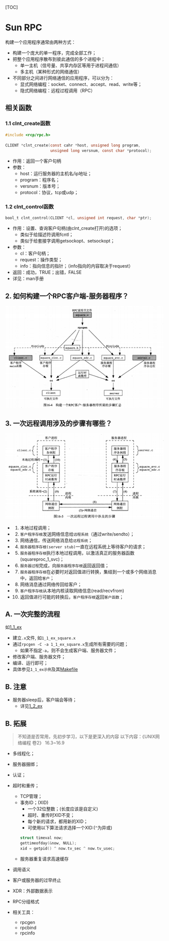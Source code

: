 [TOC]

# Sun RPC

构建一个应用程序通常由两种方式：
* 构建一个庞大的单一程序，完成全部工作；
* 把整个应用程序散布到彼此通信的多个进程中；
    * 单一主机（信号量、共享内存区等用于进程间通信）
    * 多主机（某种形式的网络通信）
* 不同部分之间进行网络通信的应用程序，可以分为：
    * 显式网络编程：socket、connect、accept、read、write等；
    * 隐式网络编程：远程过程调用（RPC）
    
## 相关函数
### 1.1 clnt_create函数
```c
#include <rcp/rpc.h>

CLIENT *clnt_create(const cahr *host, unsigned long program, 
                    unsigned long versnum, const char *protocol);
```
* 作用：返回一个客户句柄
* 参数：
    * host：运行服务器的主机名/ip地址；
    * program：程序名；
    * versnum：版本号；
    * protocol：协议，tcp或udp；

### 1.2 clnt_control函数
```c
bool_t clnt_control(CLIENT *cl, unsigned int request, char *ptr);
```
* 作用：设置、查询客户句柄(由clnt_create打开)的选项；
    * 类似于给描述符调用fcntl；
    * 类似于给套接字调用getsockopt、setsockopt；
* 参数：
    * cl：客户句柄；
    * request：操作类型；
    * info：指向信息的指针；（info指向的内容取决于request）
* 返回：成功，TRUE；出错，FALSE
* 详见：man手册

## 2. 如何构建一个RPC客户端-服务器程序？
![](./step_by_build_rpc_client_server.png)

## 3. 一次远程调用涉及的步骤有哪些？
![](./step_by_once_rpc.png)
* 1) 本地过程调用；
* 2) `客户程序存根`发送网络信息给`远程系统`（通过write/sendto）；
* 3) 网络通信，传送网络消息给`远程系统`；
* 4) `服务器程序存根(server stub)`一直在远程系统上等待客户的请求；
* 5) `服务器程序存根`执行本地过程调用，以激活真正的服务器函数(squareproc_1_svc)；
* 6) `服务器过程`完成，向`服务器程序存根`返回返回值；
* 7) `服务器程序存根`在必要时对返回值进行转换，集结到一个或多个网络消息中，返回给`客户`；
* 8) 网络消息通过网络传回给客户；
* 9) `客户程序存根`从本地内核读取网络信息(read/recvfrom)
* 10) 返回值进行可能的转换后，`客户程序存根`返回`客户函数`；

## A. 一次完整的流程
如[1_1_ex](./Examples/1_1_ex_square.x)
* 建立`.x`文件, 如`1_1_ex_square.x`
* 通过`rpcgen -C -a 1_1_ex_square.x`生成所有需要的问题；
    * 如果不指定`-a`，则不会生成客户端、服务器文件；
* 修改客户端、服务器文件；
* 编译、运行即可；
* 具体参见`1_1_ex示例`及其[Makefile](./Examples/Makefile)

## B. 注意
* 服务器sleep后，客户端会等待；
    * 详见[1_2_ex](./Examples/1_2_ex_square_server.c)

## B. 拓展
> 不知道是否常用，先初步学习，以下是更深入的内容
> 以下内容：《UNIX网络编程 卷2》 16.3~16.9
* 多线程化；
* 服务器捆绑；
* 认证；
* 超时和重传；
    * TCP管理；
    * 事务ID；(XID)
        * 一个32位整数；(长度应该是自定义)
        * 超时、重传时XID不变；
        * 每个新的请求，都用新的XID；
        * 可使用以下算法请求选择一个XID:(`^`为异或)
        ```c
        struct timeval now;
        gettimeofday(&now, NULL);
        xid = getpid() ^ now.tv_sec ^ now.tv_usec;
        ```
    * 服务器重复请求高速缓存
* 调用语义
* 客户或服务器的过早终止
* XDR：外部数据表示
* RPC分组格式

* 相关工具：
    * rpcgen
    * rpcbind
    * rpcinfo
